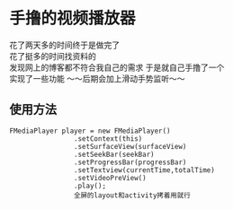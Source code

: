 手撸的视频播放器<br>
======
花了两天多的时间终于是做完了<br>
花了挺多的时间找资料的 <br>
发现网上的博客都不符合我自己的需求 于是就自己手撸了一个<br>
实现了一些功能 ～～后期会加上滑动手势监听～～<br>


使用方法<br>
-------
```
FMediaPlayer player = new FMediaPlayer()
                .setContext(this)
                .setSurfaceView(surfaceView)
                .setSeekBar(seekBar)
                .setProgressBar(progressBar)
                .setTextview(currentTime,totalTime)
                .setVideoPreView()
                .play();
                全屏的layout和activity拷着用就行
```

